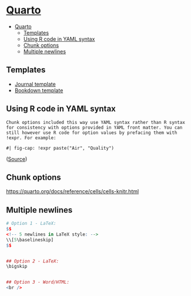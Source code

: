 # [Quarto](https://quarto.org/)

- [Quarto](#quarto)
  - [Templates](#templates)
  - [Using R code in YAML syntax](#using-r-code-in-yaml-syntax)
  - [Chunk options](#chunk-options)
  - [Multiple newlines](#multiple-newlines)

## Templates

- [Journal template](https://github.com/quarto-journals/article-format-template/blob/main/template.qmd)
- [Bookdown template](https://github.com/joundso/quarto-book-test/tree/master/qmd-project)

## Using R code in YAML syntax

```quote
Chunk options included this way use YAML syntax rather than R syntax for consistency with options provided in YAML front matter. You can still however use R code for option values by prefacing them with !expr. For example:
```

`#| fig-cap: !expr paste("Air", "Quality")` 

([Source](https://jthomasmock.github.io/quarto-in-two-hours/materials/03-computation-editors.html#/quarto-chunk-options-1))

## Chunk options

<https://quarto.org/docs/reference/cells/cells-knitr.html>

## Multiple newlines

```r
# Option 1 - LaTeX:
$$
<!-- 5 newlines in LaTeX style: -->
\\[5\baselineskip]
$$


## Option 2 - LaTeX:
\bigskip


## Option 3 - Word/HTML:
<br />

```

